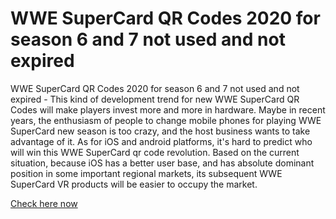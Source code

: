 # WWE SuperCard QR Codes 2020 for season 6 and 7 not used and not expired

WWE SuperCard QR Codes 2020 for season 6 and 7 not used and not expired - This kind of development trend for new WWE SuperCard QR Codes will make players invest more and more in hardware. Maybe in recent years, the enthusiasm of people to change mobile phones for playing WWE SuperCard new season is too crazy, and the host business wants to take advantage of it. As for iOS and android platforms, it's hard to predict who will win this WWE SuperCard qr code revolution. Based on the current situation, because iOS has a better user base, and has absolute dominant position in some important regional markets, its subsequent WWE SuperCard VR products will be easier to occupy the market.

<a href="https://fundanemt.org/WWESuperCardHack/">Check here now</a>
